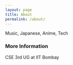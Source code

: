 ```yaml
---
layout: page
title: About
permalink: /about/
---
```


Music, Japanese, Anime, Tech

### More Information

CSE 3rd UG at IIT Bombay